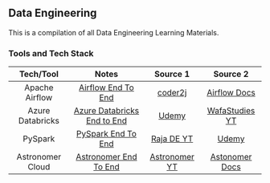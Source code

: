 ## Data Engineering

This is a compilation of all Data Engineering Learning Materials.

### Tools and Tech Stack

| **Tech/Tool** | **Notes** | **Source 1** | **Source 2** |
| :---:   | :---: | :---: | :---:
| Apache Airflow | [Airflow End To End](https://github.com/vedanthv/data-engg/blob/main/airflow/airflow.md)|[coder2j](https://www.youtube.com/playlistlist=PLwFJcsJ61oujAqYpMp1kdUBcPG0sE0QMT)|[Airflow Docs](https://airflow.apache.org/docs/apache-airflow/stable/index.html)
| Azure Databricks | [Azure Databricks End to End](https://github.com/vedanthv/data-engg/blob/main/databricks/databricks.md)|[Udemy](https://www.udemy.com/course/azure-databricks-spark-core-for-data-engineers/)|[WafaStudies YT](https://www.youtube.com/playlist?list=PLMWaZteqtEaKi4WAePWtCSQCfQpvBT2U1)
| PySpark | [PySpark End To End](https://github.com/vedanthv/data-engg/blob/main/pyspark/pyspark.md)|[Raja DE YT](https://www.youtube.com/playlist?list=PLgPb8HXOGtsQeiFz1y9dcLuXjRh8teQtw)|[Udemy](https://www.udemy.com/course/apache-spark-programming-in-python-for-beginners/)
| Astronomer Cloud | [Astronomer End To End](https://github.com/vedanthv/data-engg/blob/main/astronomer/astronomer.md)|[Astronomer YT](https://www.youtube.com/playlist?list=PLCi-q9vYo4x8VdC1vCiIdjtMXIJB5G5YM)|[Astonomer Docs](https://docs.astronomer.io/astro/cli/overview)





